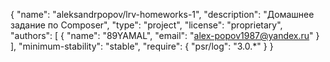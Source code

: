 {
    "name": "aleksandrpopov/lrv-homeworks-1",
    "description": "Домашнее задание по Composer",
    "type": "project",
    "license": "proprietary",
    "authors": [
        {
            "name": "89YAMAL",
            "email": "alex-popov1987@yandex.ru"
        }
    ],
    "minimum-stability": "stable",
    "require": {
        "psr/log": "3.0.*"
    }
}
